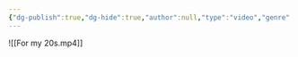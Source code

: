 ```yaml
---
{"dg-publish":true,"dg-hide":true,"author":null,"type":"video","genre":"motivation","tags":["motivation","life"],"title":"For my 20s","permalink":"/for-my-20s/","hide":true,"dgPassFrontmatter":true}
---
```



![[For my 20s.mp4]]